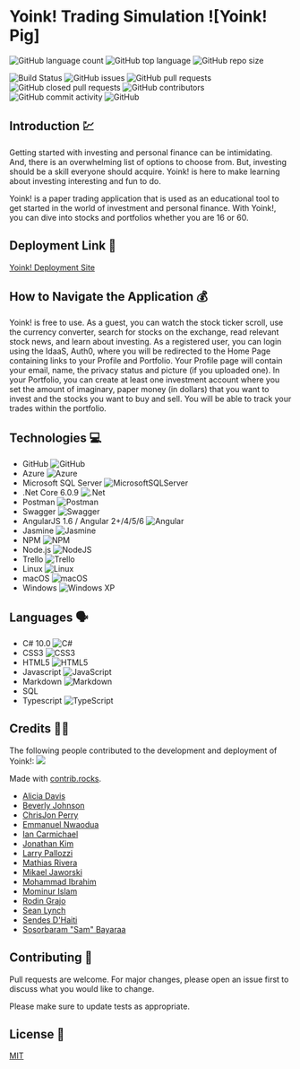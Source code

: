 # Yoink! Trading Simulation ![Yoink! Pig]

![GitHub language count](https://img.shields.io/github/languages/count/071822-dotnet-ext-batch-org/Trading-Simulation)
![GitHub top language](https://img.shields.io/github/languages/top/071822-dotnet-ext-batch-org/Trading-Simulation)
![GitHub repo size](https://img.shields.io/github/repo-size/071822-dotnet-ext-batch-org/Trading-Simulation)
<!-- ![Lines of code](https://img.shields.io/tokei/lines/github/071822-dotnet-ext-batch-org/Trading-Simulation) -->
![Build Status](https://dev.azure.com/YoinkP3/Yoink%20Pipeline/_apis/build/status/Yoink%20Pipeline?branchName=development)
![GitHub issues](https://img.shields.io/github/issues/071822-dotnet-ext-batch-org/Trading-Simulation)
![GitHub pull requests](https://img.shields.io/github/issues-pr/071822-dotnet-ext-batch-org/Trading-Simulation)
![GitHub closed pull requests](https://img.shields.io/github/issues-pr-closed/071822-dotnet-ext-batch-org/Trading-Simulation)
![GitHub contributors](https://img.shields.io/github/contributors/071822-dotnet-ext-batch-org/Trading-Simulation)
![GitHub commit activity](https://img.shields.io/github/commit-activity/m/071822-dotnet-ext-batch-org/Trading-Simulation)
![GitHub](https://img.shields.io/github/license/071822-dotnet-ext-batch-org/Trading-Simulation)

## Introduction 💹

Getting started with investing and personal finance can be intimidating. And, there is an overwhelming list of options to choose from. But, investing should be a skill everyone should acquire. Yoink! is here to make learning about investing interesting and fun to do.

Yoink! is a paper trading application that is used as an educational tool to get started in the world of investment and personal finance. With Yoink!, you can dive into stocks and portfolios whether you are 16 or 60.

## Deployment Link 🤑

[Yoink! Deployment Site](https://yoinktestclient.azurewebsites.net/home)


## How to Navigate the Application 💰

Yoink! is free to use. As a guest, you can watch the stock ticker scroll, use the currency converter, search for stocks on the exchange, read relevant stock news, and learn about investing. As a registered user, you can login using the IdaaS, Auth0, where you will be redirected to the Home Page containing links to your Profile and Portfolio. Your Profile page will contain your email, name, the privacy status and picture (if you uploaded one). In your Portfolio, you can create at least one investment account where you set the amount of imaginary, paper money (in dollars) that you want to invest and the stocks you want to buy and sell. You will be able to track your trades within the portfolio.

## Technologies 💻

* GitHub ![GitHub](https://img.shields.io/badge/github-%23121011.svg?style=for-the-badge&logo=github&logoColor=white)
* Azure ![Azure](https://img.shields.io/badge/azure-%230072C6.svg?style=for-the-badge&logo=microsoftazure&logoColor=white)
* Microsoft SQL Server ![MicrosoftSQLServer](https://img.shields.io/badge/Microsoft%20SQL%20Sever-CC2927?style=for-the-badge&logo=microsoft%20sql%20server&logoColor=white)
* .Net Core 6.0.9 ![.Net](https://img.shields.io/badge/.NET-5C2D91?style=for-the-badge&logo=.net&logoColor=white)
* Postman ![Postman](https://img.shields.io/badge/Postman-FF6C37?style=for-the-badge&logo=postman&logoColor=white)
* Swagger ![Swagger](https://img.shields.io/badge/-Swagger-%23Clojure?style=for-the-badge&logo=swagger&logoColor=white)
* AngularJS 1.6 / Angular 2+/4/5/6 ![Angular](https://img.shields.io/badge/angular-%23DD0031.svg?style=for-the-badge&logo=angular&logoColor=white)
* Jasmine ![Jasmine](https://img.shields.io/badge/-Jasmine-%238A4182?style=for-the-badge&logo=Jasmine&logoColor=white)
* NPM ![NPM](https://img.shields.io/badge/NPM-%23000000.svg?style=for-the-badge&logo=npm&logoColor=white)
* Node.js ![NodeJS](https://img.shields.io/badge/node.js-6DA55F?style=for-the-badge&logo=node.js&logoColor=white)
* Trello ![Trello](https://img.shields.io/badge/Trello-%23026AA7.svg?style=for-the-badge&logo=Trello&logoColor=white)
* Linux ![Linux](https://img.shields.io/badge/Linux-FCC624?style=for-the-badge&logo=linux&logoColor=black)
* macOS ![macOS](https://img.shields.io/badge/mac%20os-000000?style=for-the-badge&logo=macos&logoColor=F0F0F0)
* Windows ![Windows XP](https://img.shields.io/badge/Windows%20xp-003399?style=for-the-badge&logo=windowsxp&logoColor=white)

## Languages 🗣️

* C# 10.0 ![C#](https://img.shields.io/badge/c%23-%23239120.svg?style=for-the-badge&logo=c-sharp&logoColor=white)
* CSS3 ![CSS3](https://img.shields.io/badge/css3-%231572B6.svg?style=for-the-badge&logo=css3&logoColor=white)
* HTML5 ![HTML5](https://img.shields.io/badge/html5-%23E34F26.svg?style=for-the-badge&logo=html5&logoColor=white)
* Javascript ![JavaScript](https://img.shields.io/badge/javascript-%23323330.svg?style=for-the-badge&logo=javascript&logoColor=%23F7DF1E)
* Markdown ![Markdown](https://img.shields.io/badge/markdown-%23000000.svg?style=for-the-badge&logo=markdown&logoColor=white)
* SQL 
* Typescript ![TypeScript](https://img.shields.io/badge/typescript-%23007ACC.svg?style=for-the-badge&logo=typescript&logoColor=white)

## Credits 👩‍💻
The following people contributed to the development and deployment of Yoink!:
<a href="https://github.com/071822-dotnet-ext-batch-org/Trading-Simulation/graphs/contributors">
  <img src="https://contrib.rocks/image?repo=071822-dotnet-ext-batch-org/Trading-Simulation" />
</a>

Made with [contrib.rocks](https://contrib.rocks).

* [Alicia Davis](https://github.com/aliciadavisrevature1)
* [Beverly Johnson](https://github.com/beverlyjohnsonrevature1)
* [ChrisJon Perry](https://github.com/ChrisjonPerryrevature1)
* [Emmanuel Nwaodua](https://github.com/emmanuelnwaoduarevature1)
* [Ian Carmichael](https://github.com/iancarmichaelrevature1)
* [Jonathan Kim](https://github.com/jonathankimrevature1)
* [Larry Pallozzi](https://github.com/LarryPallozziRevature1)
* [Mathias Rivera](https://github.com/mathiasriverarevature1)
* [Mikael Jaworski](https://github.com/mikaeljaworskirevature1)
* [Mohammad Ibrahim](https://github.com/mohammadIbrahimrevature1)
* [Mominur Islam](https://github.com/mominurislamrevature1)
* [Rodin Grajo](https://github.com/RodinGrajoRevature1)
* [Sean Lynch](https://github.com/SeanLynchRevature1)
* [Sendes D'Haiti](https://github.com/sendesdhaitiRevature1)
* [Sosorbaram "Sam" Bayaraa](https://github.com/SosorbaramBayaraaRevature1)


## Contributing 🌈

Pull requests are welcome. For major changes, please open an issue first to discuss what you would like to change.

Please make sure to update tests as appropriate.

## License 🏫

[MIT](https://choosealicense.com/licenses/mit/)
